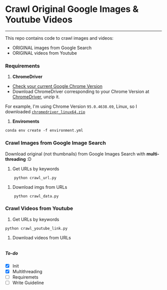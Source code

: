 # Crawl Original Google Images & Youtube Videos

---

This repo contains code to crawl images and videos:
- ORIGINAL images from Google Search
- ORIGINAL videos from Youtube

### Requirements

1. **ChromeDriver**
- [Check your current Google Chrome Version](https://www.businessinsider.com/what-version-of-google-chrome-do-i-have)
- Download ChromeDriver corresponding to your Chrome Version at [ChromeDriver](https://chromedriver.chromium.org/downloads), unzip it.

For example, I'm using Chrome Version `95.0.4638.69`, Linux, so I downloaded [`chromedriver_linux64.zip`](https://chromedriver.storage.googleapis.com/index.html?path=95.0.4638.69/)

1. **Enviroments**

`conda env create -f environment.yml`

### Crawl Images from Google Image Search

Download original (not thumbnails) from Google Images Search with **multi-threading** :D
1. Get URLs by keywords

```
	python crawl_url.py
```

1. Download imgs from URLs

```
	python crawl_data.py
```

### Crawl Videos from Youtube

1. Get URLs by keywords

```
python crawl_youtube_link.py
```

1. Download videos from URLs
```
```
##### To-do
- [x] Init
- [x] Multithreading
- [ ] Requiremets
- [ ] Write Guideline